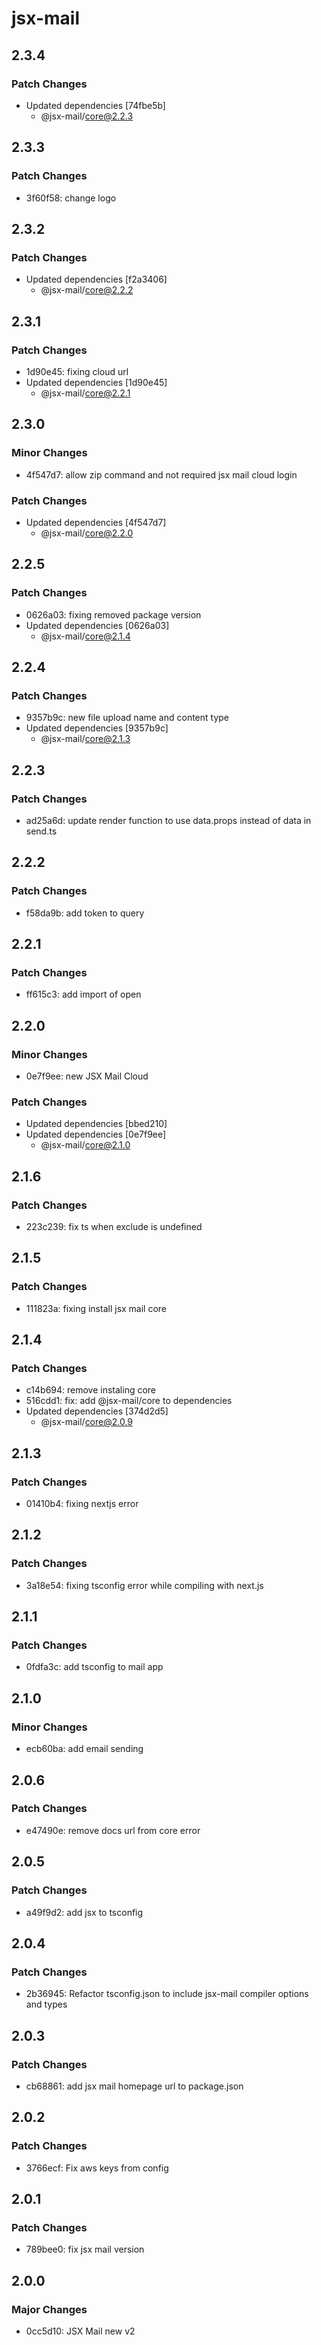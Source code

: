 # jsx-mail

## 2.3.4

### Patch Changes

- Updated dependencies [74fbe5b]
  - @jsx-mail/core@2.2.3

## 2.3.3

### Patch Changes

- 3f60f58: change logo

## 2.3.2

### Patch Changes

- Updated dependencies [f2a3406]
  - @jsx-mail/core@2.2.2

## 2.3.1

### Patch Changes

- 1d90e45: fixing cloud url
- Updated dependencies [1d90e45]
  - @jsx-mail/core@2.2.1

## 2.3.0

### Minor Changes

- 4f547d7: allow zip command and not required jsx mail cloud login

### Patch Changes

- Updated dependencies [4f547d7]
  - @jsx-mail/core@2.2.0

## 2.2.5

### Patch Changes

- 0626a03: fixing removed package version
- Updated dependencies [0626a03]
  - @jsx-mail/core@2.1.4

## 2.2.4

### Patch Changes

- 9357b9c: new file upload name and content type
- Updated dependencies [9357b9c]
  - @jsx-mail/core@2.1.3

## 2.2.3

### Patch Changes

- ad25a6d: update render function to use data.props instead of data in send.ts

## 2.2.2

### Patch Changes

- f58da9b: add token to query

## 2.2.1

### Patch Changes

- ff615c3: add import of open

## 2.2.0

### Minor Changes

- 0e7f9ee: new JSX Mail Cloud

### Patch Changes

- Updated dependencies [bbed210]
- Updated dependencies [0e7f9ee]
  - @jsx-mail/core@2.1.0

## 2.1.6

### Patch Changes

- 223c239: fix ts when exclude is undefined

## 2.1.5

### Patch Changes

- 111823a: fixing install jsx mail core

## 2.1.4

### Patch Changes

- c14b694: remove instaling core
- 516cdd1: fix: add @jsx-mail/core to dependencies
- Updated dependencies [374d2d5]
  - @jsx-mail/core@2.0.9

## 2.1.3

### Patch Changes

- 01410b4: fixing nextjs error

## 2.1.2

### Patch Changes

- 3a18e54: fixing tsconfig error while compiling with next.js

## 2.1.1

### Patch Changes

- 0fdfa3c: add tsconfig to mail app

## 2.1.0

### Minor Changes

- ecb60ba: add email sending

## 2.0.6

### Patch Changes

- e47490e: remove docs url from core error

## 2.0.5

### Patch Changes

- a49f9d2: add jsx to tsconfig

## 2.0.4

### Patch Changes

- 2b36945: Refactor tsconfig.json to include jsx-mail compiler options and types

## 2.0.3

### Patch Changes

- cb68861: add jsx mail homepage url to package.json

## 2.0.2

### Patch Changes

- 3766ecf: Fix aws keys from config

## 2.0.1

### Patch Changes

- 789bee0: fix jsx mail version

## 2.0.0

### Major Changes

- 0cc5d10: JSX Mail new v2
